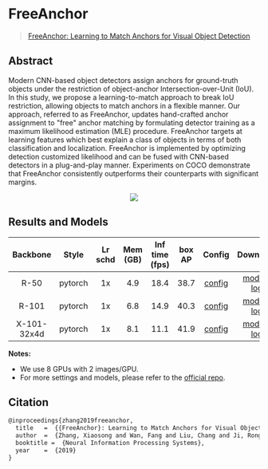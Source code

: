 # FreeAnchor

> [FreeAnchor: Learning to Match Anchors for Visual Object Detection](https://arxiv.org/abs/1909.02466)

<!-- [ALGORITHM] -->

## Abstract

Modern CNN-based object detectors assign anchors for ground-truth objects under the restriction of object-anchor Intersection-over-Unit (IoU). In this study, we propose a learning-to-match approach to break IoU restriction, allowing objects to match anchors in a flexible manner. Our approach, referred to as FreeAnchor, updates hand-crafted anchor assignment to "free" anchor matching by formulating detector training as a maximum likelihood estimation (MLE) procedure. FreeAnchor targets at learning features which best explain a class of objects in terms of both classification and localization. FreeAnchor is implemented by optimizing detection customized likelihood and can be fused with CNN-based detectors in a plug-and-play manner. Experiments on COCO demonstrate that FreeAnchor consistently outperforms their counterparts with significant margins.

<div align=center>
<img src="https://user-images.githubusercontent.com/40661020/143886006-8374bf9b-28af-442e-9abf-eb16562bb7d3.png"/>
</div>

## Results and Models

|  Backbone   |  Style  | Lr schd | Mem (GB) | Inf time (fps) | box AP |                      Config                      |                                                                                                                                                                                   Download                                                                                                                                                                                    |
| :---------: | :-----: | :-----: | :------: | :------------: | :----: | :----------------------------------------------: | :---------------------------------------------------------------------------------------------------------------------------------------------------------------------------------------------------------------------------------------------------------------------------------------------------------------------------------------------------------------------------: |
|    R-50     | pytorch |   1x    |   4.9    |      18.4      |  38.7  |    [config](./freeanchor_r50_fpn_1x_coco.py)     |               [model](https://download.openmmlab.com/mmdetection/v2.0/free_anchor/retinanet_free_anchor_r50_fpn_1x_coco/retinanet_free_anchor_r50_fpn_1x_coco_20200130-0f67375f.pth) \| [log](https://download.openmmlab.com/mmdetection/v2.0/free_anchor/retinanet_free_anchor_r50_fpn_1x_coco/retinanet_free_anchor_r50_fpn_1x_coco_20200130_095625.log.json)               |
|    R-101    | pytorch |   1x    |   6.8    |      14.9      |  40.3  |    [config](./freeanchor_r101_fpn_1x_coco.py)    |             [model](https://download.openmmlab.com/mmdetection/v2.0/free_anchor/retinanet_free_anchor_r101_fpn_1x_coco/retinanet_free_anchor_r101_fpn_1x_coco_20200130-358324e6.pth) \| [log](https://download.openmmlab.com/mmdetection/v2.0/free_anchor/retinanet_free_anchor_r101_fpn_1x_coco/retinanet_free_anchor_r101_fpn_1x_coco_20200130_100723.log.json)             |
| X-101-32x4d | pytorch |   1x    |   8.1    |      11.1      |  41.9  | [config](./freeanchor_x101-32x4d_fpn_1x_coco.py) | [model](https://download.openmmlab.com/mmdetection/v2.0/free_anchor/retinanet_free_anchor_x101_32x4d_fpn_1x_coco/retinanet_free_anchor_x101_32x4d_fpn_1x_coco_20200130-d4846968.pth) \| [log](https://download.openmmlab.com/mmdetection/v2.0/free_anchor/retinanet_free_anchor_x101_32x4d_fpn_1x_coco/retinanet_free_anchor_x101_32x4d_fpn_1x_coco_20200130_095627.log.json) |

**Notes:**

- We use 8 GPUs with 2 images/GPU.
- For more settings and models, please refer to the [official repo](https://github.com/zhangxiaosong18/FreeAnchor).

## Citation

```latex
@inproceedings{zhang2019freeanchor,
  title   =  {{FreeAnchor}: Learning to Match Anchors for Visual Object Detection},
  author  =  {Zhang, Xiaosong and Wan, Fang and Liu, Chang and Ji, Rongrong and Ye, Qixiang},
  booktitle =  {Neural Information Processing Systems},
  year    =  {2019}
}
```
